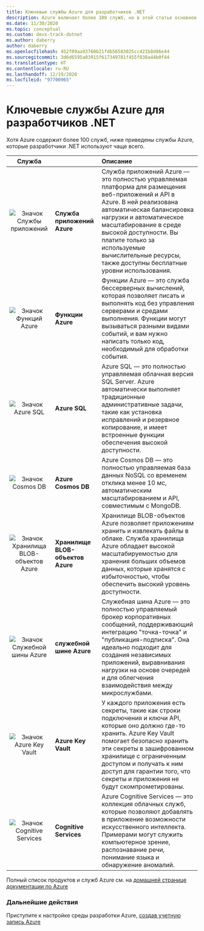 ```yaml
---
title: Ключевые службы Azure для разработчиков .NET
description: Azure включает более 100 служб, но в этой статье основное внимание уделяется примерно 8 службам, которые наиболее часто используются разработчиками .NET
ms.date: 11/30/2020
ms.topic: conceptual
ms.custom: devx-track-dotnet
ms.author: daberry
author: daberry
ms.openlocfilehash: 452f09aa93760b21fdb56583025cc421b8d86e44
ms.sourcegitcommit: 3d6d6595a03915f617349781f455f838a44b0f44
ms.translationtype: HT
ms.contentlocale: ru-RU
ms.lasthandoff: 12/19/2020
ms.locfileid: "97700965"
---
```

# <a name="key-azure-services-for-net-developers"></a>Ключевые службы Azure для разработчиков .NET

Хотя Azure содержит более 100 служб, ниже приведены службы Azure, которые разработчики .NET используют чаще всего.

| **Служба** |         | **Описание**      |
| :--:|:------|:------------|
| ![Значок Службы приложений](./media/app-services.svg) | **Служба приложений Azure** | Служба приложений Azure — это полностью управляемая платформа для размещения веб-приложений и API в Azure.  В ней реализована автоматическая балансировка нагрузки и автоматическое масштабирование в среде высокой доступности.  Вы платите только за используемые вычислительные ресурсы, также доступны бесплатные уровни использования. |
| ![Значок Функций Azure](./media/azure-functions.svg) | **Функции Azure** | Функции Azure — это служба бессерверных вычислений, которая позволяет писать и выполнять код без управления серверами и средами выполнения.  Функции могут вызываться разными видами событий, и вам нужно написать только код, необходимый для обработки события.        |
| ![Значок Azure SQL](./media/azure-sql.svg) | **Azure SQL**            | Azure SQL — это полностью управляемая облачная версия SQL Server. Azure автоматически выполняет традиционные административные задачи, такие как установка исправлений и резервное копирование, и имеет встроенные функции обеспечения высокой доступности.  |
| ![Значок Cosmos DB](./media/cosmos-db.svg) | **Azure Cosmos DB**      | Azure Cosmos DB — это полностью управляемая база данных NoSQL со временем отклика менее 10 мс, автоматическим масштабированием и API, совместимым с MongoDB.                    |
| ![Значок Хранилища BLOB-объектов Azure](./media/storage-blobs.svg) | **Хранилище BLOB-объектов Azure**   | Хранилище BLOB-объектов Azure позволяет приложениям хранить и извлекать файлы в облаке.  Служба хранилища Azure обладает высокой масштабируемостью для хранения больших объемов данных, которые хранятся с избыточностью, чтобы обеспечить высокий уровень доступности. |
| ![Значок Служебной шины Azure](./media/service-bus.svg) | **служебной шине Azure**   | Служебная шина Azure — это полностью управляемый брокер корпоративных сообщений, поддерживающий интеграцию "точка-точка" и "публикация-подписка".  Она идеально подходит для создания независимых приложений, выравнивания нагрузки на основе очередей и для облегчения взаимодействия между микрослужбами.   |
| ![Значок Azure Key Vault](./media/azure-key-vault.svg) | **Azure Key Vault**   | У каждого приложения есть секреты, такие как строки подключения и ключи API, которые оно должно где-то хранить.  Azure Key Vault помогает безопасно хранить эти секреты в зашифрованном хранилище с ограниченным доступом и получать к ним доступ для гарантии того, что секреты и приложения не будут скомпрометированы.   |
| ![Значок Cognitive Services](./media/cognitive-services.svg) | **Cognitive Services**   | Azure Cognitive Services — это коллекция облачных служб, которые позволяют добавлять в приложение возможности искусственного интеллекта.  Примерами могут служить компьютерное зрение, распознавание речи, понимание языка и обнаружение аномалий. |

Полный список продуктов и служб Azure см. на [домашней странице документации по Azure](/azure/?product=all)

### <a name="next-steps"></a>Дальнейшие действия

Приступите к настройке среды разработки Azure, [создав учетную запись Azure](create-azure-account.md)
